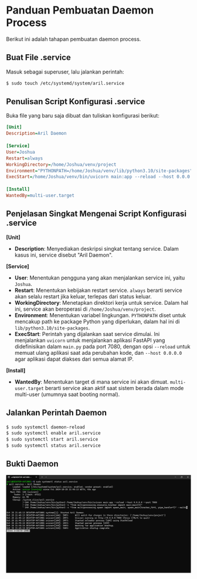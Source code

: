 # Panduan Pembuatan Daemon Process
Berikut ini adalah tahapan pembuatan daemon process.

## Buat File .service
Masuk sebagai superuser, lalu jalankan perintah:
```bash
$ sudo touch /etc/systemd/system/aril.service
```

## Penulisan Script Konfigurasi .service
Buka file yang baru saja dibuat dan tuliskan konfigurasi berikut:
```ini
[Unit]
Description=Aril Daemon

[Service]
User=Joshua
Restart=always
WorkingDirectory=/home/Joshua/venv/project
Environment="PYTHONPATH=/home/Joshua/venv/lib/python3.10/site-packages"
ExecStart=/home/Joshua/venv/bin/uvicorn main:app --reload --host 0.0.0.0 --port 7080

[Install]
WantedBy=multi-user.target
```

## Penjelasan Singkat Mengenai Script Konfigurasi .service
**[Unit]**  
- **Description**: Menyediakan deskripsi singkat tentang service. Dalam kasus ini, service disebut "Aril Daemon".

**[Service]**  
- **User**: Menentukan pengguna yang akan menjalankan service ini, yaitu `Joshua`.
- **Restart**: Menentukan kebijakan restart service. `always` berarti service akan selalu restart jika keluar, terlepas dari status keluar.
- **WorkingDirectory**: Menetapkan direktori kerja untuk service. Dalam hal ini, service akan beroperasi di `/home/Joshua/venv/project`.
- **Environment**: Menentukan variabel lingkungan. `PYTHONPATH` diset untuk mencakup path ke package Python yang diperlukan, dalam hal ini di `lib/python3.10/site-packages`.
- **ExecStart**: Perintah yang dijalankan saat service dimulai. Ini menjalankan `uvicorn` untuk menjalankan aplikasi FastAPI yang didefinisikan dalam `main.py` pada port 7080, dengan opsi `--reload` untuk memuat ulang aplikasi saat ada perubahan kode, dan `--host 0.0.0.0` agar aplikasi dapat diakses dari semua alamat IP.

**[Install]**  
- **WantedBy**: Menentukan target di mana service ini akan dimuat. `multi-user.target` berarti service akan aktif saat sistem berada dalam mode multi-user (umumnya saat booting normal).

## Jalankan Perintah Daemon
```bash
$ sudo systemctl daemon-reload 
$ sudo systemctl enable aril.service 
$ sudo systemctl start aril.service
$ sudo systemctl status aril.service
```

## Bukti Daemon
![Bukti daemon](gambar_aril.png)
